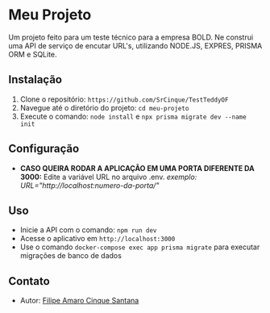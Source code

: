 # Meu Projeto

Um projeto feito para um teste técnico para a empresa BOLD. Ne construi uma API de serviço de encutar URL's, utilizando NODE.JS, EXPRES, PRISMA ORM e SQLite.

## Instalação

1. Clone o repositório: `https://github.com/SrCinque/TestTeddyOF`
2. Navegue até o diretório do projeto: `cd meu-projeto`
3. Execute o comando: `node install` e `npx prisma migrate dev --name init`


## Configuração

* **CASO QUEIRA RODAR A APLICAÇÃO EM UMA PORTA DIFERENTE DA 3000:** Edite a variável URL no arquivo .env.
_exemplo: URL="http://localhost:numero-da-porta/"_

## Uso
* Inicie a API com o comando: `npm run dev`
* Acesse o aplicativo em `http://localhost:3000`
* Use o comando `docker-compose exec app prisma migrate` para executar migrações de banco de dados




## Contato

* Autor: [Filipe Amaro Cinque Santana](mailto:filipe.cinque@gmail.com)

